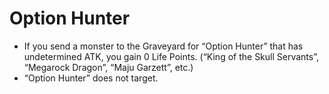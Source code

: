 # Option Hunter

*   If you send a monster to the Graveyard for “Option Hunter” that has undetermined ATK, you gain 0 Life Points. (“King of the Skull Servants”, “Megarock Dragon”, “Maju Garzett”, etc.)
*   “Option Hunter” does not target.
